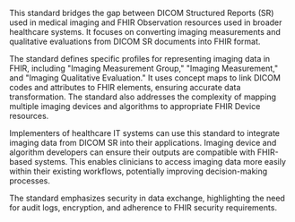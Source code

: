 This standard bridges the gap between DICOM Structured Reports (SR) used in medical imaging and FHIR Observation resources used in broader healthcare systems. It focuses on converting imaging measurements and qualitative evaluations from DICOM SR documents into FHIR format.

The standard defines specific profiles for representing imaging data in FHIR, including "Imaging Measurement Group," "Imaging Measurement," and "Imaging Qualitative Evaluation." It uses concept maps to link DICOM codes and attributes to FHIR elements, ensuring accurate data transformation. The standard also addresses the complexity of mapping multiple imaging devices and algorithms to appropriate FHIR Device resources.

Implementers of healthcare IT systems can use this standard to integrate imaging data from DICOM SR into their applications. Imaging device and algorithm developers can ensure their outputs are compatible with FHIR-based systems. This enables clinicians to access imaging data more easily within their existing workflows, potentially improving decision-making processes.

The standard emphasizes security in data exchange, highlighting the need for audit logs, encryption, and adherence to FHIR security requirements.